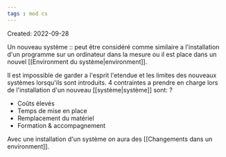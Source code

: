```yaml
---
tags : mod cs
---
```


Created: 2022-09-28

Un nouveau système :: peut être considéré comme similaire a l'installation d'un programme sur un ordinateur dans la mesure ou il est place dans un nouvel [[Environment du système|environment]].
<!--SR:!2023-11-20,2,170-->


Il est impossible de garder a l'esprit l'etendue et les limites des nouveaux systèmes lorsqu'ils sont introduits. 4 contraintes a prendre en charge lors de l'installation d'un nouveau [[système|système]] sont:
?
- Coûts élevés
- Temps de mise en place
- Remplacement du matériel
- Formation & accompagnement
<!--SR:!2022-11-28,6,190-->

Avec une installation d'un système on aura des [[Changements dans un environment]].